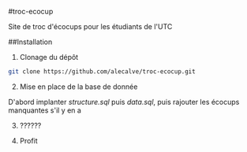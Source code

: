 #troc-ecocup

Site de troc d'écocups pour les étudiants de l'UTC

##Installation

1. Clonage du dépôt
 ```bash
git clone https://github.com/alecalve/troc-ecocup.git
 ```
 
2. Mise en place de la base de donnée

D'abord implanter *structure.sql* puis *data.sql*, puis rajouter les écocups manquantes s'il y en a

3. ??????

4. Profit